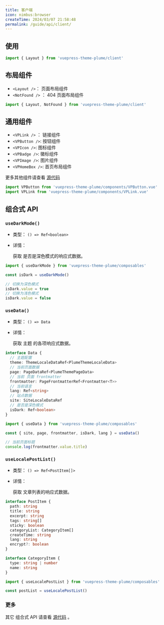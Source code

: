 ```yaml
---
title: 客户端
icon: nimbus:browser
createTime: 2024/03/07 21:58:48
permalink: /guide/api/client/
---
```


## 使用

```ts
import { Layout } from 'vuepress-theme-plume/client'
```

## 布局组件

- `<Layout />`： 页面布局组件
- `<NotFound />` ： 404 页面布局组件

```ts
import { Layout, NotFound } from 'vuepress-theme-plume/client'
```

## 通用组件

- `<VPLink />` ： 链接组件
- `<VPButton />`: 按钮组件
- `<VPIcon />`: 图标组件
- `<VPBadge />`: 徽标组件
- `<VPImage />`: 图片组件
- `<VPHomeBox />`: 首页布局组件

更多其他组件请查看 [源代码](https://github.com/pengzhanbo/vuepress-theme-plume/tree/main/theme/src/client/components)

```ts
import VPButton from 'vuepress-theme-plume/components/VPButton.vue'
import VPLink from 'vuepress-theme-plume/components/VPLink.vue'
```

## 组合式 API

### `useDarkMode()`

- 类型： `() => Ref<boolean>`
- 详情：

  获取 是否是深色模式的响应式数据。

```ts
import { useDarkMode } from 'vuepress-theme-plume/composables'

const isDark = useDarkMode()

// 切换为深色模式
isDark.value = true
// 切换为浅色模式
isDark.value = false
```

### `useData()`

- 类型： `() => Data`
- 详情：

  获取 主题 的各项响应式数据。

```ts
interface Data {
  // 主题配置
  theme: ThemeLocaleDataRef<PlumeThemeLocaleData>
  // 当前页面数据
  page: PageDataRef<PlumeThemePageData>
  // 当前 页面 frontmatter
  frontmatter: PageFrontmatterRef<Frontmatter<T>>
  // 当前语言
  lang: Ref<string>
  // 站点数据
  site: SiteLocaleDataRef
  // 是否是深色模式
  isDark: Ref<boolean>
}
```

```ts
import { useData } from 'vuepress-theme-plume/composables'

const { site, page, frontmatter, isDark, lang } = useData()

// 当前页面标题
console.log(frontmatter.value.title)
```

### `useLocalePostList()`

- 类型： `() => Ref<PostItem[]>`
- 详情：

  获取 文章列表的响应式数据。

```ts
interface PostItem {
  path: string
  title: string
  excerpt: string
  tags: string[]
  sticky: boolean
  categoryList: CategoryItem[]
  createTime: string
  lang: string
  encrypt?: boolean
}

interface CategoryItem {
  type: string | number
  name: string
}
```

```ts
import { useLocalePostList } from 'vuepress-theme-plume/composables'

const postList = useLocalePostList()
```

### 更多

其它 组合式 API 请查看 [源代码](https://github.com/pengzhanbo/vuepress-theme-plume/tree/main/theme/src/client/composables) 。
